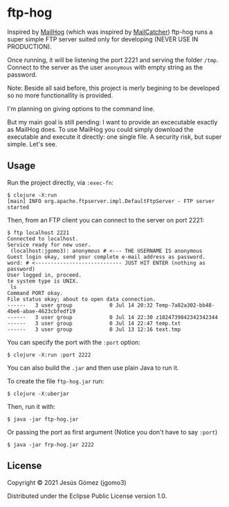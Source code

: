 # ftp-hog

Inspired by [MailHog](https://github.com/mailhog/MailHog) (which was
inspired by [MailCatcher](https://mailcatcher.me/)) ftp-hog runs a
super simple FTP server suited only for developing (NEVER USE IN
PRODUCTION).

Once running, it will be listening the port 2221 and serving the
folder `/tmp`. Connect to the server as the user `anonymous` with
empty string as the password.

Note: Beside all said before, this project is merly begining to be
developed so no more functionallity is provided.

I'm planning on giving options to the command line.

But my main goal is still pending: I want to provide an excecutable
exactly as MailHog does. To use MailHog you could simply download the
executable and execute it directly: one single file. A security risk,
but super simple. Let's see.

## Usage


Run the project directly, via `:exec-fn`:

    $ clojure -X:run
    [main] INFO org.apache.ftpserver.impl.DefaultFtpServer - FTP server started

Then, from an FTP client you can connect to the server on port 2221:

    $ ftp localhost 2221
	Connected to localhost.
    Service ready for new user.
     (localhost:jgomo3): anonymous # <--- THE USERNAME IS anonymous
    Guest login okay, send your complete e-mail address as password.
    word: # <---------------------------- JUST HIT ENTER (nothing as password)
    User logged in, proceed.
    te system type is UNIX.
     ls
    Command PORT okay.
    File status okay; about to open data connection.
    ------   3 user group            0 Jul 14 20:32 Temp-7a82a302-bb48-4be6-abae-4623cbfedf19
    ------   3 user group            0 Jul 14 22:30 z1024739842342342344
    ------   3 user group            0 Jul 14 22:47 temp.txt
    ------   3 user group            0 Jul 13 12:16 text.tmp


You can specify the port with the `:port` option:

    $ clojure -X:run :port 2222

You can also build the `.jar` and then use plain Java to run it.

To create the file `ftp-hog.jar` run:

    $ clojure -X:uberjar
	
Then, run it with:

    $ java -jar ftp-hog.jar

Or passing the port as first argument (Notice you don't have to say `:port`)

    $ java -jar frp-hog.jar 2222

## License

Copyright © 2021 Jesús Gómez (jgomo3)

Distributed under the Eclipse Public License version 1.0.
